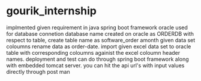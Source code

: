 # gourik_internship
implmented given requirement in java spring boot framework
oracle used for database connetion
database name created on oracle as ORDERDB
with respect to table, create table name as software_order
amonth given data set coloumns rename data as order-date.
import given excel data set to oracle table with corresponding coloumns againist the excel coloumn header names.
deployment and test can do through spring boot framework along with embedded tomcat server.
you can hit the api url's with input values directly through post man
